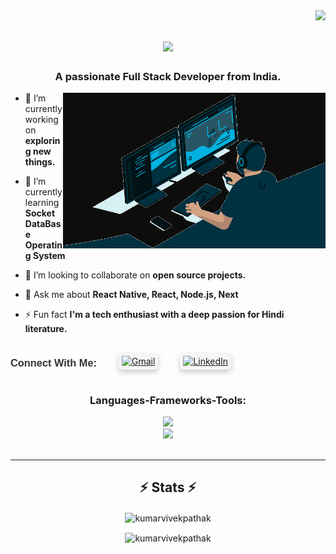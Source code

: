 

<img align="right" src="https://visitor-badge.laobi.icu/badge?page_id=turingAlan.turingAlan" />

<h1 align="center">
    <img src="https://readme-typing-svg.herokuapp.com/?font=Righteous&size=35&center=true&vCenter=true&width=500&height=70&duration=4000&lines=Hi+There!+👋;+I'm+Vivek+Kumar+Pathak!;" />
</h1>

<h3 align="center">A passionate Full Stack Developer from India. </h3>

<img align="right" alt="hustle" width="420" src="https://raw.githubusercontent.com/Potential17/Potential17/master/user%20(2).gif">


- 🔭 I’m currently working on **exploring new things.**

- 🌱 I’m currently learning **Socket DataBase Operating System**

- 👯 I’m looking to collaborate on **open source projects.**

- 💬 Ask me about **React Native, React, Node.js, Next**

- ⚡ Fun fact **I'm a tech enthusiast with a deep passion for Hindi literature.**

<div align="left" style="display: flex; align-items: center; gap: 15px;">
  <h3 style="margin-right: 20px; font-family: Arial, sans-serif; color: #333;">Connect With Me:</h3>
  <a href="mailto:vkpathak2025@gmail.com" style="display: inline-block; margin-right: 20px;">
    <img src="https://skillicons.dev/icons?i=gmail" alt="Gmail" style="width: 40px; height: 40px; border-radius: 5px; background-color: #f5f5f5; padding: 5px; box-shadow: 0 4px 8px rgba(0,0,0,0.2);"/>
  </a>
  <a href="https://www.linkedin.com/in/vivek-pathak-a0a500251/" target="_blank" style="display: inline-block;">
    <img src="https://skillicons.dev/icons?i=linkedin" alt="LinkedIn" style="width: 40px; height: 40px; border-radius: 5px; background-color: #f5f5f5; padding: 5px; box-shadow: 0 4px 8px rgba(0,0,0,0.2);"/>
  </a>
</div>


<h3 align="center"> Languages-Frameworks-Tools: </h3>
<div align='center'>

<div align="center">
    <img src="https://skillicons.dev/icons?i=react,html,css,react,mui,tailwind,git,androidstudio,linux" />
  <br />
    <img src="https://skillicons.dev/icons?i=javascript,typescript,nodejs,express,firebase,mongodb,c,cpp,nextjs,mysql,postman,redux" />
</div>
<br/>
 </div>

<hr/>
<h2 align="center">⚡ Stats ⚡</h2>
<div align="center">
<p><img align="center" src="https://github-readme-streak-stats.herokuapp.com/?user=kumarvivekpathak&" alt="kumarvivekpathak" /></p>
<p><img align="center" src="https://github-readme-stats.vercel.app/api/top-langs?username=kumarvivekpathak&show_icons=true&locale=en&layout=compact" alt="kumarvivekpathak" /></p>

</div>
